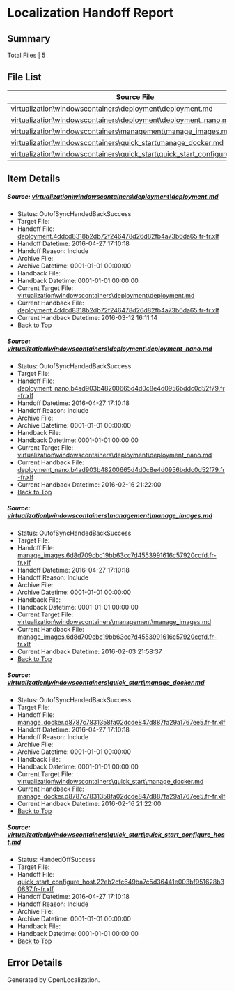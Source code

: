 # <a name='report-top'></a> Localization Handoff Report

## Summary
 Total Files | 5

## File List
 Source File | Status | Details 
 ----------- | ------ | ------- 
 [virtualization\windowscontainers\deployment\deployment.md](https://github.com/Microsoft/Virtualization-Documentation-Private/blob/efc47d927f1cc0c0b9a1ca278ef662ac0eb9641b/virtualization/windowscontainers/deployment/deployment.md) | OutofSyncHandedBackSuccess | [Details](#137da381b28cf1f3854e349b3dd4a758f17beccc221)
 [virtualization\windowscontainers\deployment\deployment_nano.md](https://github.com/Microsoft/Virtualization-Documentation-Private/blob/efc47d927f1cc0c0b9a1ca278ef662ac0eb9641b/virtualization/windowscontainers/deployment/deployment_nano.md) | OutofSyncHandedBackSuccess | [Details](#5ad68ad2fda3e6e7f2bc0f3e0194cb574435f64e223)
 [virtualization\windowscontainers\management\manage_images.md](https://github.com/Microsoft/Virtualization-Documentation-Private/blob/29da7fffd6069a5d5d065ef674e1a98c3d38e74f/virtualization/windowscontainers/management/manage_images.md) | OutofSyncHandedBackSuccess | [Details](#a1d2b0b76143b9049f05fdde3b10d942d8d3397c251)
 [virtualization\windowscontainers\quick_start\manage_docker.md](https://github.com/Microsoft/Virtualization-Documentation-Private/blob/0b0cafd7455fa657c8df00d9c15954bc6fa727a6/virtualization/windowscontainers/quick_start/manage_docker.md) | OutofSyncHandedBackSuccess | [Details](#7741261072625719f9affaf5d472e2ee032d8067268)
 [virtualization\windowscontainers\quick_start\quick_start_configure_host.md](https://github.com/Microsoft/Virtualization-Documentation-Private/blob/228c65b6c584d06d756ff9cb4e41444b3e73749b/virtualization/windowscontainers/quick_start/quick_start_configure_host.md) | HandedOffSuccess | [Details](#76247e9dcf2f11c27812659bc0d8af8b0ee66c90309)

## Item Details
##### <a name='137da381b28cf1f3854e349b3dd4a758f17beccc221'></a> Source: [virtualization\windowscontainers\deployment\deployment.md](https://github.com/Microsoft/Virtualization-Documentation-Private/blob/efc47d927f1cc0c0b9a1ca278ef662ac0eb9641b/virtualization/windowscontainers/deployment/deployment.md)
* Status: OutofSyncHandedBackSuccess
* Target File: 
* Handoff File: [deployment.4ddcd8318b2db72f246478d26d82fb4a73b6da65.fr-fr.xlf](https://github.com/Microsoft/Virtualization-Documentation-Private.handoff/blob/32508e07ce2160fbd3f68201028a19ca0e625619/ol-handoff/Microsoft/Virtualization-Documentation-Private.fr-fr/live/deployment.4ddcd8318b2db72f246478d26d82fb4a73b6da65.fr-fr.xlf)
* Handoff Datetime: 2016-04-27 17:10:18
* Handoff Reason: Include
* Archive File: 
* Archive Datetime: 0001-01-01 00:00:00
* Handback File: 
* Handback Datetime: 0001-01-01 00:00:00
* Current Target File: [virtualization\windowscontainers\deployment\deployment.md](https://github.com/Microsoft/Virtualization-Documentation-Private.fr-fr/blob/f9f2fb1d5698f365db321c28249280a2f8c378bc/virtualization/windowscontainers/deployment/deployment.md)
* Current Handback File: [deployment.4ddcd8318b2db72f246478d26d82fb4a73b6da65.fr-fr.xlf](https://github.com/Microsoft/Virtualization-Documentation-Private.handback/blob/35f32dc3d04f6de4d795f7a0631730e4012902f8/ol-handback/Microsoft/Virtualization-Documentation-Private.fr-fr/live/deployment.4ddcd8318b2db72f246478d26d82fb4a73b6da65.fr-fr.xlf)
* Current Handback Datetime: 2016-03-12 16:11:14
* [Back to Top](#report-top)

##### <a name='5ad68ad2fda3e6e7f2bc0f3e0194cb574435f64e223'></a> Source: [virtualization\windowscontainers\deployment\deployment_nano.md](https://github.com/Microsoft/Virtualization-Documentation-Private/blob/efc47d927f1cc0c0b9a1ca278ef662ac0eb9641b/virtualization/windowscontainers/deployment/deployment_nano.md)
* Status: OutofSyncHandedBackSuccess
* Target File: 
* Handoff File: [deployment_nano.b4ad903b48200665d4d0c8e4d0956bddc0d52f79.fr-fr.xlf](https://github.com/Microsoft/Virtualization-Documentation-Private.handoff/blob/32508e07ce2160fbd3f68201028a19ca0e625619/ol-handoff/Microsoft/Virtualization-Documentation-Private.fr-fr/live/deployment_nano.b4ad903b48200665d4d0c8e4d0956bddc0d52f79.fr-fr.xlf)
* Handoff Datetime: 2016-04-27 17:10:18
* Handoff Reason: Include
* Archive File: 
* Archive Datetime: 0001-01-01 00:00:00
* Handback File: 
* Handback Datetime: 0001-01-01 00:00:00
* Current Target File: [virtualization\windowscontainers\deployment\deployment_nano.md](https://github.com/Microsoft/Virtualization-Documentation-Private.fr-fr/blob/353d2e4ad430690bb9c478f4a6d91c5ccee3d13e/virtualization/windowscontainers/deployment/deployment_nano.md)
* Current Handback File: [deployment_nano.b4ad903b48200665d4d0c8e4d0956bddc0d52f79.fr-fr.xlf](https://github.com/Microsoft/Virtualization-Documentation-Private.handback/blob/b3bec5eba0e393620879545cf1591cbbab345c61/ol-handback/Microsoft/Virtualization-Documentation-Private.fr-fr/live/deployment_nano.b4ad903b48200665d4d0c8e4d0956bddc0d52f79.fr-fr.xlf)
* Current Handback Datetime: 2016-02-16 21:22:00
* [Back to Top](#report-top)

##### <a name='a1d2b0b76143b9049f05fdde3b10d942d8d3397c251'></a> Source: [virtualization\windowscontainers\management\manage_images.md](https://github.com/Microsoft/Virtualization-Documentation-Private/blob/29da7fffd6069a5d5d065ef674e1a98c3d38e74f/virtualization/windowscontainers/management/manage_images.md)
* Status: OutofSyncHandedBackSuccess
* Target File: 
* Handoff File: [manage_images.6d8d709cbc19bb63cc7d4553991616c57920cdfd.fr-fr.xlf](https://github.com/Microsoft/Virtualization-Documentation-Private.handoff/blob/32508e07ce2160fbd3f68201028a19ca0e625619/ol-handoff/Microsoft/Virtualization-Documentation-Private.fr-fr/live/manage_images.6d8d709cbc19bb63cc7d4553991616c57920cdfd.fr-fr.xlf)
* Handoff Datetime: 2016-04-27 17:10:18
* Handoff Reason: Include
* Archive File: 
* Archive Datetime: 0001-01-01 00:00:00
* Handback File: 
* Handback Datetime: 0001-01-01 00:00:00
* Current Target File: [virtualization\windowscontainers\management\manage_images.md](https://github.com/Microsoft/Virtualization-Documentation-Private.fr-fr/blob/3fe960a153b7209e2d9ff88a268cf35a1f67c4fd/virtualization/windowscontainers/management/manage_images.md)
* Current Handback File: [manage_images.6d8d709cbc19bb63cc7d4553991616c57920cdfd.fr-fr.xlf](https://github.com/Microsoft/Virtualization-Documentation-Private.handback/blob/4023ec68a8c52a17c97c14c5667ca7d9c14857a4/ol-handback/Microsoft/Virtualization-Documentation-Private.fr-fr/live/manage_images.6d8d709cbc19bb63cc7d4553991616c57920cdfd.fr-fr.xlf)
* Current Handback Datetime: 2016-02-03 21:58:37
* [Back to Top](#report-top)

##### <a name='7741261072625719f9affaf5d472e2ee032d8067268'></a> Source: [virtualization\windowscontainers\quick_start\manage_docker.md](https://github.com/Microsoft/Virtualization-Documentation-Private/blob/0b0cafd7455fa657c8df00d9c15954bc6fa727a6/virtualization/windowscontainers/quick_start/manage_docker.md)
* Status: OutofSyncHandedBackSuccess
* Target File: 
* Handoff File: [manage_docker.d8787c7831358fa02dcde847d887fa29a1767ee5.fr-fr.xlf](https://github.com/Microsoft/Virtualization-Documentation-Private.handoff/blob/32508e07ce2160fbd3f68201028a19ca0e625619/ol-handoff/Microsoft/Virtualization-Documentation-Private.fr-fr/live/manage_docker.d8787c7831358fa02dcde847d887fa29a1767ee5.fr-fr.xlf)
* Handoff Datetime: 2016-04-27 17:10:18
* Handoff Reason: Include
* Archive File: 
* Archive Datetime: 0001-01-01 00:00:00
* Handback File: 
* Handback Datetime: 0001-01-01 00:00:00
* Current Target File: [virtualization\windowscontainers\quick_start\manage_docker.md](https://github.com/Microsoft/Virtualization-Documentation-Private.fr-fr/blob/353d2e4ad430690bb9c478f4a6d91c5ccee3d13e/virtualization/windowscontainers/quick_start/manage_docker.md)
* Current Handback File: [manage_docker.d8787c7831358fa02dcde847d887fa29a1767ee5.fr-fr.xlf](https://github.com/Microsoft/Virtualization-Documentation-Private.handback/blob/b3bec5eba0e393620879545cf1591cbbab345c61/ol-handback/Microsoft/Virtualization-Documentation-Private.fr-fr/live/manage_docker.d8787c7831358fa02dcde847d887fa29a1767ee5.fr-fr.xlf)
* Current Handback Datetime: 2016-02-16 21:22:00
* [Back to Top](#report-top)

##### <a name='76247e9dcf2f11c27812659bc0d8af8b0ee66c90309'></a> Source: [virtualization\windowscontainers\quick_start\quick_start_configure_host.md](https://github.com/Microsoft/Virtualization-Documentation-Private/blob/228c65b6c584d06d756ff9cb4e41444b3e73749b/virtualization/windowscontainers/quick_start/quick_start_configure_host.md)
* Status: HandedOffSuccess
* Target File: 
* Handoff File: [quick_start_configure_host.22eb2cfc649ba7c5d36441e003bf951628b30837.fr-fr.xlf](https://github.com/Microsoft/Virtualization-Documentation-Private.handoff/blob/32508e07ce2160fbd3f68201028a19ca0e625619/ol-handoff/Microsoft/Virtualization-Documentation-Private.fr-fr/live/quick_start_configure_host.22eb2cfc649ba7c5d36441e003bf951628b30837.fr-fr.xlf)
* Handoff Datetime: 2016-04-27 17:10:18
* Handoff Reason: Include
* Archive File: 
* Archive Datetime: 0001-01-01 00:00:00
* Handback File: 
* Handback Datetime: 0001-01-01 00:00:00
* [Back to Top](#report-top)


## Error Details

Generated by OpenLocalization.
